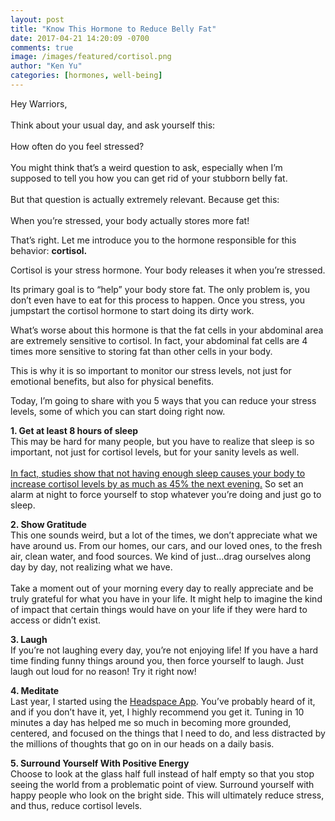 ```yaml
---
layout: post
title: "Know This Hormone to Reduce Belly Fat"
date: 2017-04-21 14:20:09 -0700
comments: true
image: /images/featured/cortisol.png
author: "Ken Yu"
categories: [hormones, well-being]
---
```


Hey Warriors,<br/>
<br/>
Think about your usual day, and ask yourself this:<br/>
<br/>
How often do you feel stressed?<br/>
<br/>
You might think that’s a weird question to ask, especially when I’m supposed to tell you how you can get rid of your stubborn belly fat. <br/>
<br/>
But that question is actually extremely relevant. Because get this: <br/>
<br/>
When you’re stressed, your body actually stores more fat!

That’s right. Let me introduce you to the hormone responsible for this behavior: **cortisol.**

Cortisol is your stress hormone. Your body releases it when you’re stressed.

Its primary goal is to “help” your body store fat. The only problem is, you don’t even have to eat for this process to happen. Once you stress, you jumpstart the cortisol hormone to start doing its dirty work.

What’s worse about this hormone is that the fat cells in your abdominal area are extremely sensitive to cortisol. In fact, your abdominal fat cells are 4 times more sensitive to storing fat than other cells in your body.

This is why it is so important to monitor our stress levels, not just for emotional benefits, but also for physical benefits.

Today, I’m going to share with you 5 ways that you can reduce your stress levels, some of which you can start doing right now.

<div id="blog-link"></div>

**1. Get at least 8 hours of sleep**<br/>
This may be hard for many people, but you have to realize that sleep is so important, not just for cortisol levels, but for your sanity levels as well. <br/>
<br/>
[In fact, studies show that not having enough sleep causes your body to increase cortisol levels by as much as 45% the next evening.](https://www.ncbi.nlm.nih.gov/pubmed/9415946 "Studies Show a 45% Increase in Cortisol Levels the Following Night") So set an alarm at night to force yourself to stop whatever you’re doing and just go to sleep.

**2. Show Gratitude**<br/>
This one sounds weird, but a lot of the times, we don’t appreciate what we have around us. From our homes, our cars, and our loved ones, to the fresh air, clean water, and food sources. We kind of just…drag ourselves along day by day, not realizing what we have. <br/><br/>Take a moment out of your morning every day to really appreciate and be truly grateful for what you have in your life. It might help to imagine the kind of impact that certain things would have on your life if they were hard to access or didn’t exist.<br/>

**3. Laugh**<br/>
If you’re not laughing every day, you’re not enjoying life! If you have a hard time finding funny things around you, then force yourself to laugh. Just laugh out loud for no reason! Try it right now!

**4. Meditate**<br/>
Last year, I started using the [Headspace App](https://www.headspace.com/ "Headspace App"). You’ve probably heard of it, and if you don’t have it, yet, I highly recommend you get it. Tuning in 10 minutes a day has helped me so much in becoming more grounded, centered, and focused on the things that I need to do, and less distracted by the millions of thoughts that go on in our heads on a daily basis.

**5. Surround Yourself With Positive Energy**<br/>
Choose to look at the glass half full instead of half empty so that you stop seeing the world from a problematic point of view. Surround yourself with happy people who look on the bright side. This will ultimately reduce stress, and thus, reduce cortisol levels.
